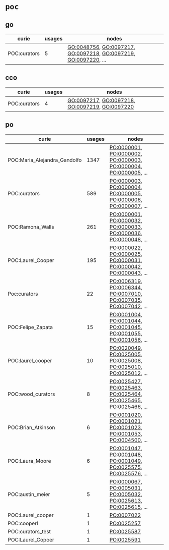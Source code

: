 # `poc`

## go

| curie        |   usages | nodes                                                                                                                                                                                                                                                                                            |
|--------------|----------|--------------------------------------------------------------------------------------------------------------------------------------------------------------------------------------------------------------------------------------------------------------------------------------------------|
| POC:curators |        5 | [GO:0048756](http://purl.obolibrary.org/obo/GO_0048756), [GO:0097217](http://purl.obolibrary.org/obo/GO_0097217), [GO:0097218](http://purl.obolibrary.org/obo/GO_0097218), [GO:0097219](http://purl.obolibrary.org/obo/GO_0097219), [GO:0097220](http://purl.obolibrary.org/obo/GO_0097220), ... |

## cco

| curie        |   usages | nodes                                                                                                                                                                                                                              |
|--------------|----------|------------------------------------------------------------------------------------------------------------------------------------------------------------------------------------------------------------------------------------|
| POC:curators |        4 | [GO:0097217](http://purl.obolibrary.org/obo/GO_0097217), [GO:0097218](http://purl.obolibrary.org/obo/GO_0097218), [GO:0097219](http://purl.obolibrary.org/obo/GO_0097219), [GO:0097220](http://purl.obolibrary.org/obo/GO_0097220) |

## po

| curie                        |   usages | nodes                                                                                                                                                                                                                                                                                            |
|------------------------------|----------|--------------------------------------------------------------------------------------------------------------------------------------------------------------------------------------------------------------------------------------------------------------------------------------------------|
| POC:Maria_Alejandra_Gandolfo |     1347 | [PO:0000001](http://purl.obolibrary.org/obo/PO_0000001), [PO:0000002](http://purl.obolibrary.org/obo/PO_0000002), [PO:0000003](http://purl.obolibrary.org/obo/PO_0000003), [PO:0000004](http://purl.obolibrary.org/obo/PO_0000004), [PO:0000005](http://purl.obolibrary.org/obo/PO_0000005), ... |
| POC:curators                 |      589 | [PO:0000003](http://purl.obolibrary.org/obo/PO_0000003), [PO:0000004](http://purl.obolibrary.org/obo/PO_0000004), [PO:0000005](http://purl.obolibrary.org/obo/PO_0000005), [PO:0000006](http://purl.obolibrary.org/obo/PO_0000006), [PO:0000007](http://purl.obolibrary.org/obo/PO_0000007), ... |
| POC:Ramona_Walls             |      261 | [PO:0000001](http://purl.obolibrary.org/obo/PO_0000001), [PO:0000032](http://purl.obolibrary.org/obo/PO_0000032), [PO:0000033](http://purl.obolibrary.org/obo/PO_0000033), [PO:0000036](http://purl.obolibrary.org/obo/PO_0000036), [PO:0000048](http://purl.obolibrary.org/obo/PO_0000048), ... |
| POC:Laurel_Cooper            |      195 | [PO:0000022](http://purl.obolibrary.org/obo/PO_0000022), [PO:0000025](http://purl.obolibrary.org/obo/PO_0000025), [PO:0000031](http://purl.obolibrary.org/obo/PO_0000031), [PO:0000042](http://purl.obolibrary.org/obo/PO_0000042), [PO:0000043](http://purl.obolibrary.org/obo/PO_0000043), ... |
| Poc:curators                 |       22 | [PO:0006319](http://purl.obolibrary.org/obo/PO_0006319), [PO:0006344](http://purl.obolibrary.org/obo/PO_0006344), [PO:0007010](http://purl.obolibrary.org/obo/PO_0007010), [PO:0007035](http://purl.obolibrary.org/obo/PO_0007035), [PO:0007042](http://purl.obolibrary.org/obo/PO_0007042), ... |
| POC:Felipe_Zapata            |       15 | [PO:0001004](http://purl.obolibrary.org/obo/PO_0001004), [PO:0001044](http://purl.obolibrary.org/obo/PO_0001044), [PO:0001045](http://purl.obolibrary.org/obo/PO_0001045), [PO:0001055](http://purl.obolibrary.org/obo/PO_0001055), [PO:0001056](http://purl.obolibrary.org/obo/PO_0001056), ... |
| POC:laurel_cooper            |       10 | [PO:0020049](http://purl.obolibrary.org/obo/PO_0020049), [PO:0025005](http://purl.obolibrary.org/obo/PO_0025005), [PO:0025008](http://purl.obolibrary.org/obo/PO_0025008), [PO:0025010](http://purl.obolibrary.org/obo/PO_0025010), [PO:0025012](http://purl.obolibrary.org/obo/PO_0025012), ... |
| POC:wood_curators            |        8 | [PO:0025427](http://purl.obolibrary.org/obo/PO_0025427), [PO:0025463](http://purl.obolibrary.org/obo/PO_0025463), [PO:0025464](http://purl.obolibrary.org/obo/PO_0025464), [PO:0025465](http://purl.obolibrary.org/obo/PO_0025465), [PO:0025466](http://purl.obolibrary.org/obo/PO_0025466), ... |
| POC:Brian_Atkinson           |        6 | [PO:0001020](http://purl.obolibrary.org/obo/PO_0001020), [PO:0001021](http://purl.obolibrary.org/obo/PO_0001021), [PO:0001023](http://purl.obolibrary.org/obo/PO_0001023), [PO:0001053](http://purl.obolibrary.org/obo/PO_0001053), [PO:0004500](http://purl.obolibrary.org/obo/PO_0004500), ... |
| POC:Laura_Moore              |        6 | [PO:0001047](http://purl.obolibrary.org/obo/PO_0001047), [PO:0001048](http://purl.obolibrary.org/obo/PO_0001048), [PO:0001049](http://purl.obolibrary.org/obo/PO_0001049), [PO:0025575](http://purl.obolibrary.org/obo/PO_0025575), [PO:0025576](http://purl.obolibrary.org/obo/PO_0025576), ... |
| POC:austin_meier             |        5 | [PO:0000067](http://purl.obolibrary.org/obo/PO_0000067), [PO:0005031](http://purl.obolibrary.org/obo/PO_0005031), [PO:0005032](http://purl.obolibrary.org/obo/PO_0005032), [PO:0025613](http://purl.obolibrary.org/obo/PO_0025613), [PO:0025615](http://purl.obolibrary.org/obo/PO_0025615), ... |
| POC:Laurel_cooper            |        1 | [PO:0007022](http://purl.obolibrary.org/obo/PO_0007022)                                                                                                                                                                                                                                          |
| POC:cooperl                  |        1 | [PO:0025257](http://purl.obolibrary.org/obo/PO_0025257)                                                                                                                                                                                                                                          |
| POC:curators_test            |        1 | [PO:0025587](http://purl.obolibrary.org/obo/PO_0025587)                                                                                                                                                                                                                                          |
| POC:Laurel_Copoer            |        1 | [PO:0025591](http://purl.obolibrary.org/obo/PO_0025591)                                                                                                                                                                                                                                          |

